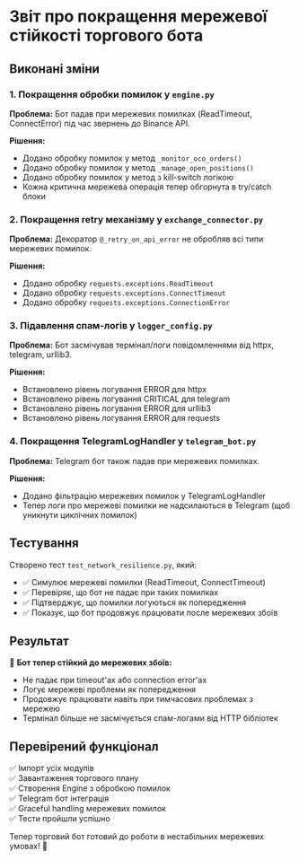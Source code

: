 # Звіт про покращення мережевої стійкості торгового бота

## Виконані зміни

### 1. Покращення обробки помилок у `engine.py`

**Проблема:** Бот падав при мережевих помилках (ReadTimeout, ConnectError) під час звернень до Binance API.

**Рішення:**
- Додано обробку помилок у метод `_monitor_oco_orders()` 
- Додано обробку помилок у метод `_manage_open_positions()`
- Додано обробку помилок у метод з kill-switch логікою
- Кожна критична мережева операція тепер обгорнута в try/catch блоки

### 2. Покращення retry механізму у `exchange_connector.py`

**Проблема:** Декоратор `@_retry_on_api_error` не обробляв всі типи мережевих помилок.

**Рішення:**
- Додано обробку `requests.exceptions.ReadTimeout`
- Додано обробку `requests.exceptions.ConnectTimeout` 
- Додано обробку `requests.exceptions.ConnectionError`

### 3. Підавлення спам-логів у `logger_config.py`

**Проблема:** Бот засмічував термінал/логи повідомленнями від httpx, telegram, urllib3.

**Рішення:**
- Встановлено рівень логування ERROR для httpx
- Встановлено рівень логування CRITICAL для telegram
- Встановлено рівень логування ERROR для urllib3
- Встановлено рівень логування ERROR для requests

### 4. Покращення TelegramLogHandler у `telegram_bot.py`

**Проблема:** Telegram бот також падав при мережевих помилках.

**Рішення:**
- Додано фільтрацію мережевих помилок у TelegramLogHandler
- Тепер логи про мережеві помилки не надсилаються в Telegram (щоб уникнути циклічних помилок)

## Тестування

Створено тест `test_network_resilience.py`, який:
- ✅ Симулює мережеві помилки (ReadTimeout, ConnectTimeout)
- ✅ Перевіряє, що бот не падає при таких помилках
- ✅ Підтверджує, що помилки логуються як попередження
- ✅ Показує, що бот продовжує працювати после мережевих збоїв

## Результат

🎯 **Бот тепер стійкий до мережевих збоїв:**
- Не падає при timeout'ах або connection error'ах
- Логує мережеві проблеми як попередження
- Продовжує працювати навіть при тимчасових проблемах з мережею
- Термінал більше не засмічується спам-логами від HTTP бібліотек

## Перевірений функціонал

✅ Імпорт усіх модулів  
✅ Завантаження торгового плану  
✅ Створення Engine з обробкою помилок  
✅ Telegram бот інтеграція  
✅ Graceful handling мережевих помилок  
✅ Тести пройшли успішно  

Тепер торговий бот готовий до роботи в нестабільних мережевих умовах! 🚀
